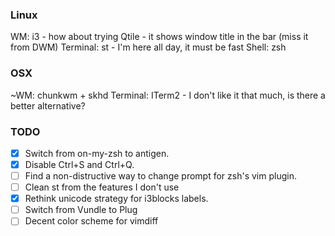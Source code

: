 
### Linux
WM: i3 - how about trying Qtile - it shows window title in the bar (miss it from DWM)
Terminal: st - I'm here all day, it must be fast
Shell: zsh

### OSX
~WM: chunkwm + skhd
Terminal: ITerm2 - I don't like it that much, is there a better alternative?

### TODO
- [x] Switch from on-my-zsh to antigen.
- [x] Disable Ctrl+S and Ctrl+Q.
- [ ] Find a non-distructive way to change prompt for zsh's vim plugin.
- [ ] Clean st from the features I don't use
- [x] Rethink unicode strategy for i3blocks labels.
- [ ] Switch from Vundle to Plug
- [ ] Decent color scheme for vimdiff
